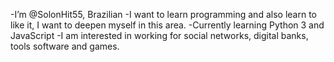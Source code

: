 -I’m @SolonHit55, Brazilian 
-I want to learn programming and also learn to like it, I want to deepen myself in this area. 
-Currently learning Python 3 and JavaScript 
-I am interested in working for social networks, digital banks, tools software and games.
